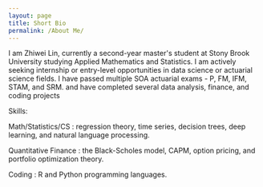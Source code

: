 ```yaml
---
layout: page
title: Short Bio 
permalink: /About Me/
---
```


I am Zhiwei Lin, currently a second-year master's student at Stony Brook University studying Applied Mathematics and Statistics. I am actively seeking internship or entry-level opportunities in data science or actuarial science fields. I have passed multiple SOA actuarial exams - P, FM, IFM, STAM, and SRM. and have completed several data analysis, finance, and coding projects

Skills:

Math/Statistics/CS <i class="fa-solid fa-book-open"></i>: regression theory, time series, decision trees, deep learning, and natural language processing. 

Quantitative Finance <i class="fa-solid fa-scale-unbalanced"></i>: the Black-Scholes model, CAPM, option pricing, and portfolio optimization theory. 

Coding <i class="fa-solid fa-keyboard"></i>: R and Python programming languages. 


